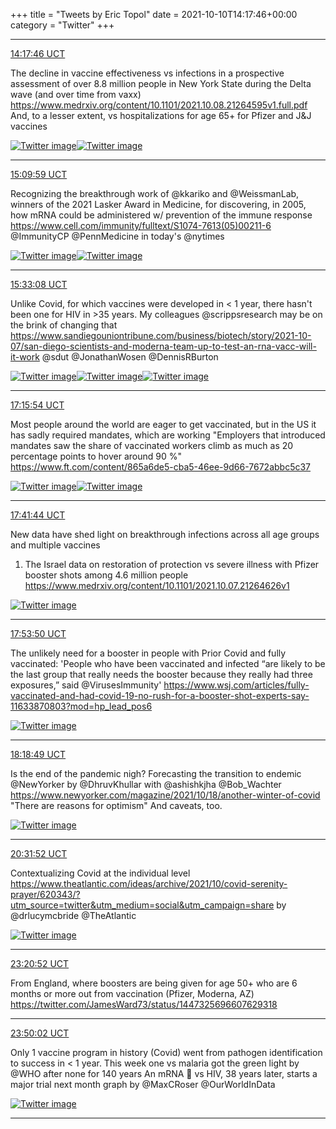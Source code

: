 +++
title = "Tweets by Eric Topol" 
date = 2021-10-10T14:17:46+00:00
category = "Twitter"
+++


---

<a href="https://twitter.com/erictopol/status/1447204715507322885" target="_blank" rel="noreferer">14:17:46 UCT</a>

The decline in vaccine effectiveness vs infections in a prospective assessment of over 8.8 million people in New York State during the Delta wave (and over time from vaxx) https://www.medrxiv.org/content/10.1101/2021.10.08.21264595v1.full.pdf And, to a lesser extent, vs hospitalizations for age 65+ for Pfizer and J&amp;J vaccines 

<a href="FBV__70VEAUwb8m.jpg"  ><img src="FBV__70VEAUwb8m.jpg" alt="Twitter image" ></img></a><a href="FBV_77PVcAYIDGU.jpg"  ><img src="FBV_77PVcAYIDGU.jpg" alt="Twitter image" ></img></a>

---

<a href="https://twitter.com/erictopol/status/1447217853782892548" target="_blank" rel="noreferer">15:09:59 UCT</a>

Recognizing the breakthrough work of @kkariko and @WeissmanLab, winners of the 2021 Lasker Award in Medicine, for discovering, in 2005, how mRNA could be administered w/ prevention of the immune response
https://www.cell.com/immunity/fulltext/S1074-7613(05)00211-6 @ImmunityCP @PennMedicine in today's @nytimes 

<a href="FBWK4l6UYAEyQSa.jpg"  ><img src="FBWK4l6UYAEyQSa.jpg" alt="Twitter image" ></img></a><a href="FBWL3-XVgAAe1_w.jpg"  ><img src="FBWL3-XVgAAe1_w.jpg" alt="Twitter image" ></img></a>

---

<a href="https://twitter.com/erictopol/status/1447223683290841094" target="_blank" rel="noreferer">15:33:08 UCT</a>

Unlike Covid, for which vaccines were developed in &lt; 1 year, there hasn't been one for HIV in &gt;35 years. My colleagues @scrippsresearch may be on the brink of changing that
https://www.sandiegouniontribune.com/business/biotech/story/2021-10-07/san-diego-scientists-and-moderna-team-up-to-test-an-rna-vacc-will-it-work @sdut @JonathanWosen @DennisRBurton 

<a href="FBWQcmIVUAEWUaT.jpg"  ><img src="FBWQcmIVUAEWUaT.jpg" alt="Twitter image" ></img></a><a href="FBWRp4TVUAI5YsE.jpg"  ><img src="FBWRp4TVUAI5YsE.jpg" alt="Twitter image" ></img></a><a href="FBWRrwHUYAEj8oF.jpg"  ><img src="FBWRrwHUYAEj8oF.jpg" alt="Twitter image" ></img></a>

---

<a href="https://twitter.com/erictopol/status/1447249542752002050" target="_blank" rel="noreferer">17:15:54 UCT</a>

Most people around the world are eager to get vaccinated, but in the US it has sadly required mandates, which are working
"Employers that introduced mandates saw the share of vaccinated workers climb as much as 20 percentage points to hover around 90 %"
https://www.ft.com/content/865a6de5-cba5-46ee-9d66-7672abbc5c37 

<a href="FBWpTv9UUAEASG_.jpg"  ><img src="FBWpTv9UUAEASG_.jpg" alt="Twitter image" ></img></a><a href="FBWppuBVgAITKFy.jpg"  ><img src="FBWppuBVgAITKFy.jpg" alt="Twitter image" ></img></a>

---

<a href="https://twitter.com/erictopol/status/1447256044053229573" target="_blank" rel="noreferer">17:41:44 UCT</a>

New data have shed light on breakthrough infections across all age groups and multiple vaccines
1. The Israel data on restoration of protection vs severe illness with Pfizer booster shots among 4.6 million people
https://www.medrxiv.org/content/10.1101/2021.10.07.21264626v1 

<a href="FBWrGBnVUAEFbHY.jpg"  ><img src="FBWrGBnVUAEFbHY.jpg" alt="Twitter image" ></img></a>

---

<a href="https://twitter.com/erictopol/status/1447259091848470529" target="_blank" rel="noreferer">17:53:50 UCT</a>

The unlikely need for a booster in people with Prior Covid and fully vaccinated:
'People who have been vaccinated and infected “are likely to be the last group that really needs the booster because they really had three exposures,” said @VirusesImmunity' 
https://www.wsj.com/articles/fully-vaccinated-and-had-covid-19-no-rush-for-a-booster-shot-experts-say-11633870803?mod=hp_lead_pos6 

<a href="FBWxUQHVUAAB2cg.jpg"  ><img src="FBWxUQHVUAAB2cg.jpg" alt="Twitter image" ></img></a>

---

<a href="https://twitter.com/erictopol/status/1447265376115453954" target="_blank" rel="noreferer">18:18:49 UCT</a>

Is the end of the pandemic nigh? Forecasting the transition to endemic @NewYorker by @DhruvKhullar with @ashishkjha @Bob_Wachter 
https://www.newyorker.com/magazine/2021/10/18/another-winter-of-covid
"There are reasons for optimism"
And caveats, too. 

<a href="FBW4Ge9VkAcjtpj.jpg"  ><img src="FBW4Ge9VkAcjtpj.jpg" alt="Twitter image" ></img></a>

---

<a href="https://twitter.com/erictopol/status/1447298862368976900" target="_blank" rel="noreferer">20:31:52 UCT</a>

Contextualizing Covid at the individual level
https://www.theatlantic.com/ideas/archive/2021/10/covid-serenity-prayer/620343/?utm_source=twitter&utm_medium=social&utm_campaign=share by @drlucymcbride @TheAtlantic 

<a href="FBXWkuTVcAAMW8D.png"  ><img src="FBXWkuTVcAAMW8D.png" alt="Twitter image" ></img></a>

---

<a href="https://twitter.com/erictopol/status/1447341390917095424" target="_blank" rel="noreferer">23:20:52 UCT</a>

From England, where boosters are being given for age 50+ who are 6 months or more out from vaccination (Pfizer, Moderna, AZ) https://twitter.com/JamesWard73/status/1447325696607629318



---

<a href="https://twitter.com/erictopol/status/1447348728742830082" target="_blank" rel="noreferer">23:50:02 UCT</a>

Only 1 vaccine program in history (Covid) went from pathogen identification to success in &lt; 1 year.
This week one vs malaria got the green light by @WHO after none for 140 years
An mRNA 💉 vs HIV, 38 years later, starts a major trial next month
graph by @MaxCRoser @OurWorldInData 

<a href="FBYC6eHVkAECQL1.png"  ><img src="FBYC6eHVkAECQL1.png" alt="Twitter image" ></img></a>

---